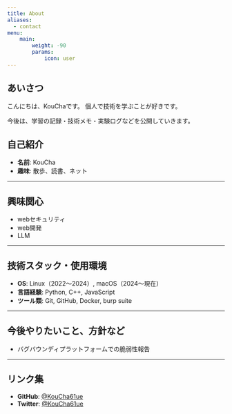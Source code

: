 ```yaml
---
title: About
aliases:
  - contact
menu:
    main: 
        weight: -90
        params:
            icon: user
---
```


## あいさつ
こんにちは、KouChaです。
個人で技術を学ぶことが好きです。

 今後は、学習の記録・技術メモ・実験ログなどを公開していきます。

## 自己紹介 
- **名前**: KouCha
- **趣味**: 散歩、読書、ネット 
---

## 興味関心

- webセキュリティ
- web開発
- LLM

---
## 技術スタック・使用環境

- **OS**: Linux（2022〜2024）, macOS（2024〜現在）
- **言語経験**: Python, C++, JavaScript
- **ツール類**: Git, GitHub, Docker, burp suite

---

## 今後やりたいこと、方針など

- バグバウンディプラットフォームでの脆弱性報告

---

## リンク集

- **GitHub**: [@KouCha61ue](https://github.com/KouCha61ue)
- **Twitter**: [@KouCha61ue](https://x.com/KouCha61ue)